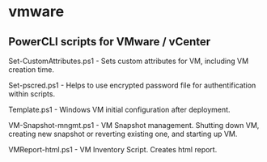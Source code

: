 # vmware
PowerCLI scripts for VMware / vCenter
--------------------------------------

Set-CustomAttributes.ps1  - Sets custom attributes for VM, including VM creation time.

Set-pscred.ps1   - Helps to use encrypted password file for authentification within scripts.

Template.ps1   -  Windows VM initial configuration after deployment.

VM-Snapshot-mngmt.ps1  - VM Snapshot management. Shutting down VM, creating new snapshot or reverting existing one, and starting up VM.

VMReport-html.ps1  - VM Inventory Script. Creates html report.


